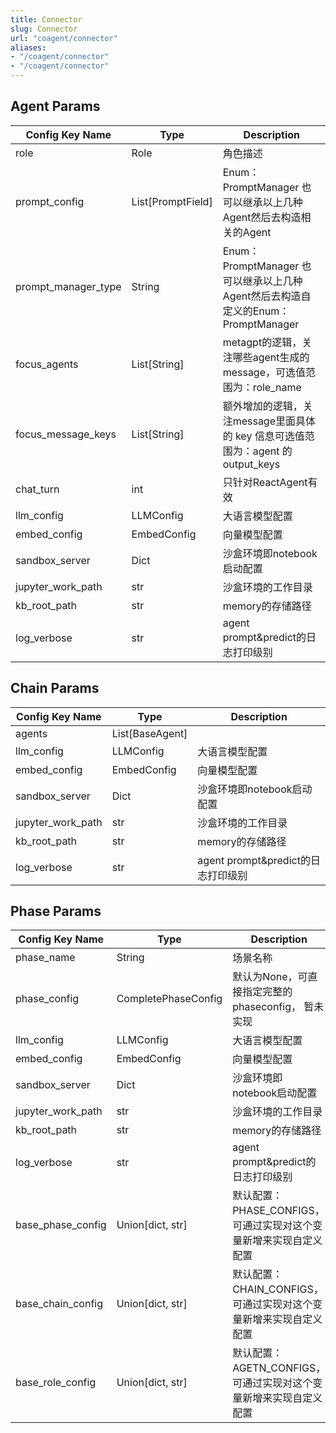 ```yaml
---
title: Connector
slug: Connector
url: "coagent/connector"
aliases:
- "/coagent/connector"
- "/coagent/connector"
---
```





## Agent Params
|Config Key Name|	Type|	Description|
| ------------------ | ---------- | ---------- |
|role|	Role	|角色描述|
|prompt_config	|List[PromptField]	|Enum：PromptManager 也可以继承以上几种Agent然后去构造相关的Agent|
|prompt_manager_type	|String	|Enum：PromptManager 也可以继承以上几种Agent然后去构造自定义的Enum：PromptManager|
|focus_agents	|List[String]	|metagpt的逻辑，关注哪些agent生成的message，可选值范围为：role_name
|focus_message_keys	|List[String]|	额外增加的逻辑，关注message里面具体的 key 信息可选值范围为：agent 的 output_keys|
|chat_turn	|int	|只针对ReactAgent有效|
|llm_config	|LLMConfig	|大语言模型配置|
|embed_config	|EmbedConfig	|向量模型配置|
|sandbox_server	|Dict	|沙盒环境即notebook启动配置|
|jupyter_work_path	|str	|沙盒环境的工作目录|
|kb_root_path	|str	|memory的存储路径|
|log_verbose	|str	|agent prompt&predict的日志打印级别|

## Chain Params
|Config Key Name|	Type	|Description|
| ------------------ | ---------- | ---------- |
|agents| List[BaseAgent] | 
|llm_config	|LLMConfig	|大语言模型配置|
|embed_config	|EmbedConfig	|向量模型配置|
|sandbox_server	|Dict	|沙盒环境即notebook启动配置|
|jupyter_work_path	|str	|沙盒环境的工作目录|
|kb_root_path	|str	|memory的存储路径|
|log_verbose	|str	|agent prompt&predict的日志打印级别|


## Phase Params
|Config Key Name	|Type	|Description|
| ------------------ | ---------- | ---------- |
|phase_name|	String|	场景名称|
|phase_config|CompletePhaseConfig| 默认为None，可直接指定完整的phaseconfig， 暂未实现|
|llm_config	|LLMConfig	|大语言模型配置|
|embed_config	|EmbedConfig	|向量模型配置|
|sandbox_server	|Dict	|沙盒环境即notebook启动配置|
|jupyter_work_path	|str	|沙盒环境的工作目录|
|kb_root_path	|str	|memory的存储路径|
|log_verbose	|str	|agent prompt&predict的日志打印级别|
| base_phase_config | Union[dict, str] | 默认配置：PHASE_CONFIGS，可通过实现对这个变量新增来实现自定义配置 |
| base_chain_config | Union[dict, str] | 默认配置：CHAIN_CONFIGS，可通过实现对这个变量新增来实现自定义配置 |
| base_role_config  | Union[dict, str] | 默认配置：AGETN_CONFIGS，可通过实现对这个变量新增来实现自定义配置 |
